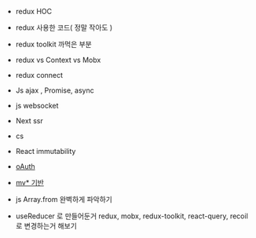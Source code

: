 * redux HOC
* redux 사용한 코드( 정말 작아도 )
* redux toolkit 까먹은 부분
* redux vs Context vs Mobx
* redux connect

* Js ajax , Promise, async
* js websocket
* Next ssr 
* cs
* React immutability
* [oAuth](https://tecoble.techcourse.co.kr/post/2021-07-10-understanding-oauth/)
* [mv* 기반](https://webclub.tistory.com/m/206)



* js Array.from 완벽하게 파악하기
* useReducer 로 만들어둔거 redux, mobx, redux-toolkit, react-query, recoil 로 변경하는거 해보기
